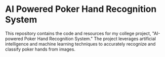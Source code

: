 # AI Powered Poker Hand Recognition System
This repository contains the code and resources for my college project, "AI-powered Poker Hand Recognition System." The project leverages artificial intelligence and machine learning techniques to accurately recognize and classify poker hands from images.
